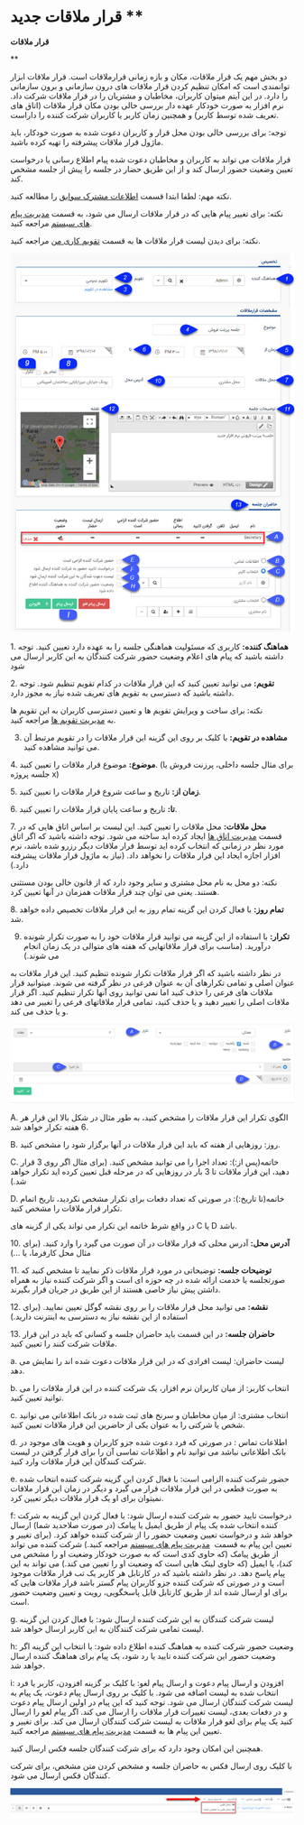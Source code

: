 # قرار ملاقات جدید      **

**قرار ملاقات**

**

دو بخش مهم یک قرار ملاقات، مکان و بازه زمانی قرارملاقات است. قرار ملاقات ابزار توانمندی است که امکان تنظیم کردن قرار ملاقات های درون سازمانی و برون سازمانی را دارد. در این آیتم میتوان کاربران، مخاطبان و مشتریان را در قرار ملاقات شرکت داد. نرم افزار به صورت خودکار عهده دار بررسی خالی بودن مکان قرار ملاقات (اتاق های تعریف شده توسط کاربر) و همچنین زمان کاربر یا کاربران شرکت کننده را داراست.

توجه: برای بررسی خالی بودن محل قرار و کاربران دعوت شده به صورت خودکار، باید ماژول قرار ملاقات پیشرفته را تهیه کرده باشید.

قرار ملاقات می تواند به کاربران و مخاطبان دعوت شده پیام اطلاع رسانی یا درخواست تعیین وضعیت حضور ارسال کند و از این طریق حضار در جلسه را پیش از جلسه مشخص کند.

نکته مهم: لطفا ابتدا قسمت [اطلاعات مشترک سوابق](Backgroundscommoninfo.md) را مطالعه کنید.

نکته: برای تغییر پیام هایی که در قرار ملاقات ارسال می شود، به قسمت [مدیریت پیام های سیستم](../../../Setting/SystemMessagesManagement.md) مراجعه کنید.

نکته: برای دیدن لیست قرار ملاقات ها به قسمت [تقویم کاری من](../../../CRM/MyCalender.md) مراجعه کنید.

![](NewMeeting/NewMeeting.JPG)

1\. **هماهنگ کننده:** کاربری که مسئولیت هماهنگی جلسه را به عهده دارد تعیین کنید. توجه داشته باشید که پیام های اعلام وضعیت حضور شرکت کنندگان به این کاربر ارسال می شود

2\. **تقویم:** می توانید تعیین کنید که این قرار ملاقات در کدام تقویم تنظیم شود. توجه داشته باشید که دسترسی به تقویم های تعریف شده نیاز به مجوز دارد.

نکته: برای ساخت و ویرایش تقویم ها و تعیین دسترسی کاربران به این تقویم ها به [مدیریت تقویم ها](../../../BaseInformatio/CalendersManagement.md) مراجعه کنید.

3. **مشاهده در تقویم:** با کلیک بر روی این گزینه این قرار ملاقات را در تقویم مرتبط آن می توانید مشاهده کنید.

4\. **موضوع:** موضوع قرار ملاقات را تعیین کنید. (برای مثال جلسه داخلی، پرزنت فروش یا جلسه پروژه x)

5\. **زمان از:** تاریخ و ساعت شروع قرار ملاقات را تعیین کنید.

6\. **تا:** تاریخ و ساعت پایان قرار ملاقات را تعیین کنید.

7\. **محل ملاقات:** محل ملاقات را تعیین کنید. این لیست بر اساس اتاق هایی که در قسمت [مدیریت اتاق ها](../../../BaseInformatio/Roomsmanagement.md) ایجاد کرده اید ساخته می شود. توجه داشته باشید که اگر اتاق مورد نظر در زمانی که انتخاب کرده اید توسط قرار ملاقات دیگر رزرو شده باشد، نرم افزار اجازه ایجاد این قرار ملاقات را نخواهد داد. (نیاز به ماژول قرار ملاقات پیشرفته دارد.)

نکته: دو محل به نام محل مشتری و سایر وجود دارد که از قانون خالی بودن مستثنی هستند. یعنی می توان چند قرار ملاقات همزمان در آنها تعیین کرد.

8\. **تمام روز:** با فعال کردن این گزینه تمام روز به این قرار ملاقات تخصیص داده خواهد شد.

9. **تکرار:** با استفاده از این گزینه می توانید قرار ملاقات خود را به صورت تکرار شونده درآورید. (مناسب برای قرار ملاقاتهایی که هفته های متوالی در یک زمان انجام می شوند.)

در نظر داشته باشید که اگر قرار ملاقات تکرار شونده تنظیم کنید. این قرار ملاقات به عنوان اصلی و تمامی تکرارهای آن به عنوان فرعی در نظر گرفته می شوند. میتوانید قرار ملاقات های فرعی را حذف کنید اما نمی توانید روی آنها تکرار تنظیم کنید. اگر قرار ملاقات اصلی را تغییر دهید و یا حذف کنید، تمامی قرار ملاقاتهای فرعی را تغییر می دهد و یا حذف می کند.

 ![](NewMeeting/NewMeeting1.jpg) 

A. الگوی تکرار این قرار ملاقات را مشخص کنید، به طور مثال در شکل بالا این قرار هر 6 هفته تکرار خواهد شد.

B. روز: روزهایی از هفته که باید این قرار ملاقات در آنها برگزار شود را مشخص کنید.

C. خاتمه(پس از:): تعداد اجرا را می توانید مشخص کنید. (برای مثال اگر روی 3 قرار دهید، این قرار ملاقات تا 3 بار در روزهایی که در مرحله قبل تعیین کرده اید تکرار خواهد شد.)

D. خاتمه(تا تاریخ:): در صورتی که تعداد دفعات برای تکرار مشخص نکردید، تاریخ اتمام تکرار قرار ملاقات را مشخص کنید.

در واقع شرط خاتمه این تکرار می تواند یکی از گزینه های C یا D باشد.

10\. **آدرس محل:** آدرس محلی که قرار ملاقات در آن صورت می گیرد را وارد کنید. (برای مثال محل کارفرما، یا ...)

11\. **توضیحات جلسه:** توضیحاتی در مورد قرار ملاقات ذکر نمایید تا مشخص کنید که صورتجلسه یا خدمت ارائه شده در چه حوزه ای است و اگر شرکت کننده نیاز به همراه داشتن پیش نیاز خاصی هستند از این طریق در جریان قرار بگیرند.

12\. **نقشه:** می توانید محل قرار ملاقات را بر روی نقشه گوگل تعیین نمایید. (برای استفاده از این نقشه نیاز به دسترسی به اینترنت دارید.)

13\. **حاضران جلسه:** در این قسمت باید حاضران جلسه و کسانی که باید در این قرار ملاقات شرکت کنند را تعیین کنید.

a. لیست حاضران: لیست افرادی که در این قرار ملاقات دعوت شده اند را نمایش می دهد.

b. انتخاب کاربر: از میان کاربران نرم افزار، یک شرکت کننده در این قرار ملاقات را می توانید تعیین کنید.

c. انتخاب مشتری: از میان مخاطبان و سرنخ های ثبت شده در بانک اطلاعاتی می توانید شخص یا شرکتی را به عنوان یکی از حاضرین این قرار ملاقات تعیین کنید.

d. اطلاعات تماس : در صورتی که فرد دعوت شده جزو کاربران و هویت های موجود در بانک اطلاعاتی نباشد می توانید نام و اطلاعات تماسی آن را برای قرار گرفتن در لیست شرکت کنندگان این قرار ملاقات وارد کنید.

e. حضور شرکت کننده الزامی است: با فعال کردن این گزینه شرکت کننده انتخاب شده به صورت قطعی در این قرار ملاقات قرار می گیرد و دیگر در زمان این قرار ملاقات نمیتوان برای او یک قرار ملاقات دیگر تعیین کرد.

f: درخواست تایید حضور به شرکت کننده ارسال شود: با فعال کردن این گزینه به شرکت کننده انتخاب شده یک پیام از طریق ایمیل یا پیامک (در صورت صلاحدید شما) ارسال خواهد شد و درخواست تعیین وضعیت حضور را از شرکت کننده خواهد کرد. (برای تغییر و تعیین این پیام به قسمت  [مدیریت پیام های سیستم](../../../Setting/SystemMessagesManagement.md) مراجعه کنید.) شرکت کننده می تواند از طریق پیامک (که حاوی کدی است که به صورت خودکار وضعیت او را مشخص می کند)، یا ایمیل (که حاوی لینک هایی است که وضعیت او را تعیین می کند.) می تواند به این پیام پاسخ دهد. در نظر داشته باشید که در کارتابل هر کاربر یک تب قرار ملاقات موجود است و در صورتی که شرکت کننده جزو کاربران پیام گستر باشد قرار ملاقات هایی که برای او ارسال شده اند از طریق کارتابل قابل پاسخگویی، رویت و تعیین وضعیت حضور است.

g. لیست شرکت کنندگان به این شرکت کننده ارسال شود: با فعال کردن این گزینه لیست تمامی شرکت کنندگان به این کاربر ارسال خواهد شد.

h: وضعیت حضور شرکت کننده به هماهنگ کننده اطلاع داده شود: با انتخاب این گزینه اگر وضعیت حضور این شرکت کننده تایید یا رد شود، یک پیام برای هماهنگ کننده ارسال خواهد شد.

i: افزودن و ارسال پیام دعوت و ارسال پیام لغو: با کلیک بر گزینه افزودن، کاربر یا فرد انتخاب شده به لیست اضافه می شود. با کلیک بر روی ارسال پیام دعوت، یک پیام به لیست شرکت کنندگان ارسال می شود. توجه کنید که این پیام در اولین ارسال پیام دعوت و در دفعات بعدی، لیست تغییرات قرار ملاقات را ارسال می کند. اگر پیام لغو را ارسال کنید یک پیام برای لغو قرار ملاقات به لیست شرکت کنندگان ارسال می کند. برای تغییر و تعیین این پیام ها به قسمت [مدیریت پیام های سیستم](../../../Setting/SystemMessagesManagement.md) مراجعه کنید.

همچنین این امکان وجود دارد که برای شرکت کنندگان جلسه فکس ارسال کنید.

با کلیک روی ارسال فکس به حاضران جلسه و مشخص کردن متن مشخص، برای شرکت کنندگان فکس ارسال می شود.

![](NewMeeting/meeting4.png)